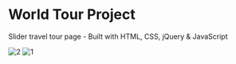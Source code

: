 # World Tour Project
Slider travel tour page  - Built with HTML, CSS, jQuery &amp; JavaScript

![2](https://user-images.githubusercontent.com/65848541/86025810-e7a2c200-ba43-11ea-8ea3-585ef1dce3e6.png)
![1](https://user-images.githubusercontent.com/65848541/86025853-f7baa180-ba43-11ea-8cd2-84507d72a320.png)




